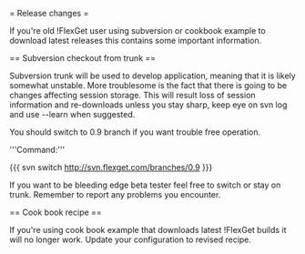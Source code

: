 = Release changes =

If you're old !FlexGet user using subversion or cookbook example to download latest releases this contains some important information.

== Subversion checkout from trunk ==

Subversion trunk will be used to develop application, meaning that it is likely somewhat unstable. More troublesome is the fact that there is going to be changes affecting session storage. This will result loss of session information and re-downloads unless you stay sharp, keep eye on svn log and use --learn when suggested.

You should switch to 0.9 branch if you want trouble free operation.

'''Command:'''

{{{
svn switch http://svn.flexget.com/branches/0.9
}}}

If you want to be bleeding edge beta tester feel free to switch or stay on trunk. Remember to report any problems you encounter.

== Cook book recipe ==

If you're using cook book example that downloads latest !FlexGet builds it will no longer work. Update your configuration to revised recipe.